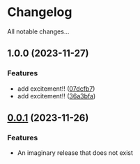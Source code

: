 # Changelog

All notable changes...

## 1.0.0 (2023-11-27)


### Features

* add excitement!! ([07dcfb7](https://github.com/nbbeeken/my-cool-package/commit/07dcfb7440efb79dc565d540f0cee17cbbe16032))
* add excitement!! ([36a3bfa](https://github.com/nbbeeken/my-cool-package/commit/36a3bfaad3b9162f37b87b610762e2c9dd890207))

## [0.0.1](http://www.example.com) (2023-11-26)


### Features

* An imaginary release that does not exist
